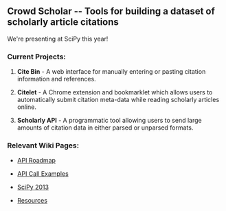 ## Crowd Scholar -- Tools for building a dataset of scholarly article citations

We're presenting at SciPy this year!

### Current Projects:

1. **Cite Bin** - A web interface for manually entering or pasting citation information and references.

1. **Citelet** - A Chrome extension and bookmarklet which allows users to automatically submit citation meta-data while reading scholarly articles online.

1. **Scholarly API** - A programmatic tool allowing users to send large amounts of citation data in either parsed or unparsed formats.

### Relevant Wiki Pages:

* [API Roadmap](https://github.com/hrybacki/crowd-scholar/wiki/APi-Roadmap)

* [API Call Examples](https://github.com/hrybacki/crowd-scholar/wiki/API-Call-Examples)

* [SciPy 2013](https://github.com/hrybacki/crowd-scholar/wiki/SciPy-2013) 

* [Resources](https://github.com/hrybacki/crowd-scholar/wiki/Resources)

